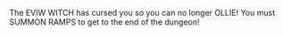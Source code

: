 The EVIW WITCH has cursed you so you can no longer OLLIE!
You must SUMMON RAMPS to get to the end of the dungeon!
